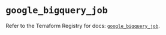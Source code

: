 # `google_bigquery_job`

Refer to the Terraform Registry for docs: [`google_bigquery_job`](https://registry.terraform.io/providers/hashicorp/google/6.13.0/docs/resources/bigquery_job).
